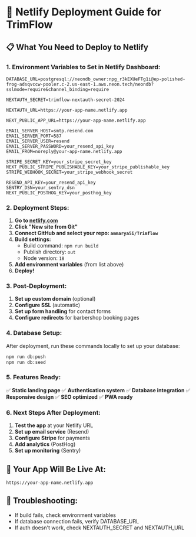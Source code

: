 # 🚀 Netlify Deployment Guide for TrimFlow

## 📋 What You Need to Deploy to Netlify

### 1. **Environment Variables to Set in Netlify Dashboard:**

```
DATABASE_URL=postgresql://neondb_owner:npg_r3kEXUeFTg1i@ep-polished-frog-adsqvccw-pooler.c-2.us-east-1.aws.neon.tech/neondb?sslmode=require&channel_binding=require

NEXTAUTH_SECRET=trimflow-nextauth-secret-2024

NEXTAUTH_URL=https://your-app-name.netlify.app

NEXT_PUBLIC_APP_URL=https://your-app-name.netlify.app

EMAIL_SERVER_HOST=smtp.resend.com
EMAIL_SERVER_PORT=587
EMAIL_SERVER_USER=resend
EMAIL_SERVER_PASSWORD=your_resend_api_key
EMAIL_FROM=noreply@your-app-name.netlify.app

STRIPE_SECRET_KEY=your_stripe_secret_key
NEXT_PUBLIC_STRIPE_PUBLISHABLE_KEY=your_stripe_publishable_key
STRIPE_WEBHOOK_SECRET=your_stripe_webhook_secret

RESEND_API_KEY=your_resend_api_key
SENTRY_DSN=your_sentry_dsn
NEXT_PUBLIC_POSTHOG_KEY=your_posthog_key
```

### 2. **Deployment Steps:**

1. **Go to [netlify.com](https://netlify.com)**
2. **Click "New site from Git"**
3. **Connect GitHub and select your repo: `ammarya5i/Trimflow`**
4. **Build settings:**
   - Build command: `npm run build`
   - Publish directory: `out`
   - Node version: `18`
5. **Add environment variables** (from list above)
6. **Deploy!**

### 3. **Post-Deployment:**

1. **Set up custom domain** (optional)
2. **Configure SSL** (automatic)
3. **Set up form handling** for contact forms
4. **Configure redirects** for barbershop booking pages

### 4. **Database Setup:**

After deployment, run these commands locally to set up your database:

```bash
npm run db:push
npm run db:seed
```

### 5. **Features Ready:**

✅ **Static landing page**
✅ **Authentication system**
✅ **Database integration**
✅ **Responsive design**
✅ **SEO optimized**
✅ **PWA ready**

### 6. **Next Steps After Deployment:**

1. **Test the app** at your Netlify URL
2. **Set up email service** (Resend)
3. **Configure Stripe** for payments
4. **Add analytics** (PostHog)
5. **Set up monitoring** (Sentry)

## 🎯 **Your App Will Be Live At:**
`https://your-app-name.netlify.app`

## 🔧 **Troubleshooting:**

- If build fails, check environment variables
- If database connection fails, verify DATABASE_URL
- If auth doesn't work, check NEXTAUTH_SECRET and NEXTAUTH_URL
